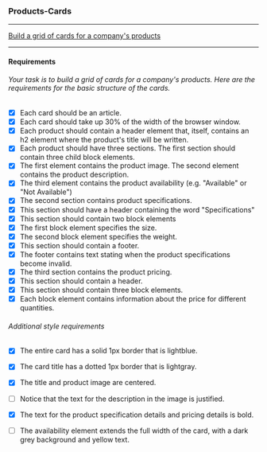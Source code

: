 ### Products-Cards
---------------------------------------------
[Build a grid of cards for a company's products](https://github.com/nashville-software-school/ux-developer-milestones/blob/master/1-the-static-web/learning-materials/HTML_CSS_PRODUCT_CARDS.md)

-----------------------
#### Requirements
###### Your task is to build a grid of cards for a company's products. Here are the requirements for the basic structure of the cards.

- [x] Each card should be an article.
- [x] Each card should take up 30% of the width of the browser window.
- [x] Each product should contain a header element that, itself, contains an h2 element where the product's title will be written.
- [x] Each product should have three sections.
The first section should contain three child block elements.
- [x] The first element contains the product image.
The second element contains the product description.
- [x] The third element contains the product availability (e.g. "Available" or "Not Available")
- [x] The second section contains product specifications.
- [x] This section should have a header containing the word "Specifications"
- [x] This section should contain two block elements
- [x] The first block element specifies the size.
- [x] The second block element specifies the weight.
- [x] This section should contain a footer.
- [x] The footer contains text stating when the product specifications become invalid.
- [x] The third section contains the product pricing.
- [x] This section should contain a header.
- [x] This section should contain three block elements.
- [x] Each block element contains information about the price for different quantities.

###### Additional style requirements
- [x] The entire card has a solid 1px border that is lightblue.
- [x] The card title has a dotted 1px border that is lightgray.
- [x] The title and product image are centered.
- [ ] Notice that the text for the description in the image is justified.
- [x] The text for the product specification details and pricing details is bold.
- [ ] The availability element extends the full width of the card, with a dark grey background and yellow text.


